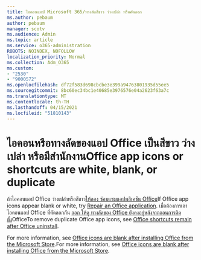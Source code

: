 ```yaml
---
title: ไอคอนแอป Microsoft 365/ทางลัดสีขาว ว่างเปล่า หรือคัดลอก
ms.author: pebaum
author: pebaum
manager: scotv
ms.audience: Admin
ms.topic: article
ms.service: o365-administration
ROBOTS: NOINDEX, NOFOLLOW
localization_priority: Normal
ms.collection: Adm_O365
ms.custom:
- "2530"
- "9000572"
ms.openlocfilehash: df72f583d698cbcbe3e399a94763801935d55ee5
ms.sourcegitcommit: 8bc60ec34bc1e40685e3976576e04a2623f63a7c
ms.translationtype: MT
ms.contentlocale: th-TH
ms.lasthandoff: 04/15/2021
ms.locfileid: "51810143"
---
```

# <a name="office-app-icons-or-shortcuts-are-white-blank-or-duplicate"></a><span data-ttu-id="3eb86-102">ไอคอนหรือทางลัดของแอป Office เป็นสีขาว ว่างเปล่า หรือมีสํานักงาน</span><span class="sxs-lookup"><span data-stu-id="3eb86-102">Office app icons or shortcuts are white, blank, or duplicate</span></span>

<span data-ttu-id="3eb86-103">ถ้าไอคอนแอป Office ว่างเปล่าหรือสีขาว[ให้ลอง ซ่อมแซมแอปพลิเคชัน Office](https://support.office.com/article/repair-an-office-application-7821d4b6-7c1d-4205-aa0e-a6b40c5bb88b)</span><span class="sxs-lookup"><span data-stu-id="3eb86-103">If Office app icons appear blank or white, try [Repair an Office application](https://support.office.com/article/repair-an-office-application-7821d4b6-7c1d-4205-aa0e-a6b40c5bb88b).</span></span> <span data-ttu-id="3eb86-104">เมื่อต้องการเอาไอคอนแอป Office ที่คัดลอกกัน [ออก ให้ดู ทางลัดของ Office ยังคงอยู่หลังจากถอนการติดตั้ง](https://support.office.com/article/office-shortcuts-remain-after-office-uninstall-cc04b8e2-6e91-4c10-94af-9359e595d565)Office</span><span class="sxs-lookup"><span data-stu-id="3eb86-104">To remove duplicate Office app icons, see [Office shortcuts remain after Office uninstall](https://support.office.com/article/office-shortcuts-remain-after-office-uninstall-cc04b8e2-6e91-4c10-94af-9359e595d565).</span></span>

<span data-ttu-id="3eb86-105">For more information, see [Office icons are blank after installing Office from the Microsoft Store](https://support.office.com/article/office-icons-are-blank-after-installing-office-from-the-microsoft-store-7cdaebde-93d5-4873-b767-d9ddc0474d59).</span><span class="sxs-lookup"><span data-stu-id="3eb86-105">For more information, see [Office icons are blank after installing Office from the Microsoft Store](https://support.office.com/article/office-icons-are-blank-after-installing-office-from-the-microsoft-store-7cdaebde-93d5-4873-b767-d9ddc0474d59).</span></span>
